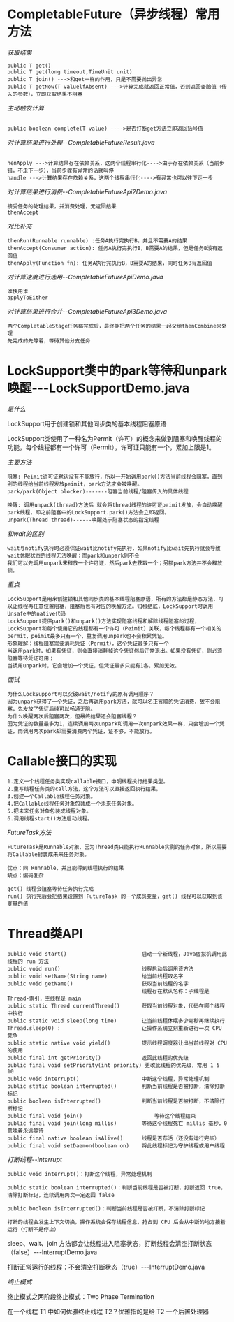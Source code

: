 # CompletableFuture（异步线程）常用方法

_获取结果_

```
public T get()
public T get(long timeout,TimeUnit unit)
public T join() --->和get一样的作用，只是不需要抛出异常
public T getNow(T valuelfAbsent) --->计算完成就返回正常值，否则返回备胎值（传入的参数），立即获取结果不阻塞

```

_主动触发计算_

```

public boolean complete(T value) ---->是否打断get方法立即返回括号值

```

_对计算结果进行处理--CompletableFutureResult.java_

```angular2html

henApply --->计算结果存在依赖关系，这两个线程串行化---->由于存在依赖关系（当前步错，不走下一步），当前步骤有异常的话就叫停
handle --->计算结果存在依赖关系，这两个线程串行化---->有异常也可以往下走一步

```

_对计算结果进行消费--CompletableFutureApi2Demo.java_

```angular2html
接受任务的处理结果，并消费处理，无返回结果
thenAccept
```

_对比补充_

```angular2html
thenRun(Runnable runnable) :任务A执行完执行B，并且不需要A的结果
thenAccept(Consumer action): 任务A执行完执行B，B需要A的结果，但是任务B没有返回值
thenApply(Function fn): 任务A执行完执行B，B需要A的结果，同时任务B有返回值
```

_对计算速度进行选用--CompletableFutureApiDemo.java_

```angular2html
谁快用谁
applyToEither
```

_对计算结果进行合并--CompletableFutureApi3Demo.java_

```angular2html
两个CompletableStage任务都完成后，最终能把两个任务的结果一起交给thenCombine来处理
先完成的先等着，等待其他分支任务
```

# LockSupport类中的park等待和unpark唤醒---LockSupportDemo.java

_是什么_

LockSupport用于创建锁和其他同步类的基本线程阻塞原语

LockSupport类使用了一种名为Permit（许可）的概念来做到阻塞和唤醒线程的功能，每个线程都有一个许可（Permit），许可证只能有一个，累加上限是1。

_主要方法_

    阻塞: Peimit许可证默认没有不能放行，所以一开始调用park()方法当前线程会阻塞，直到别的线程给当前线程发放peimit，park方法才会被唤醒。
    park/park(Object blocker)-------阻塞当前线程/阻塞传入的具体线程

    唤醒: 调用unpack(thread)方法后 就会将thread线程的许可证peimit发放，会自动唤醒park线程，即之前阻塞中的LockSupport.park()方法会立即返回。
    unpark(Thread thread)------唤醒处于阻塞状态的指定线程


_和wait的区别_

    wait与notify执行时必须保证wait比notify先执行，如果notify比wait先执行就会导致wait休眠状态的线程无法唤醒；而park和unpark则不会
    我们可以先调用unpark来释放一个许可证，然后park去获取一个；另额park方法并不会释放锁。

_重点_

    LockSupport是用来创建锁和其他同步类的基本线程阻塞原语，所有的方法都是静态方法，可以让线程再任意位置阻塞，阻塞后也有对应的唤醒方法。归根结底，LockSupport时调用Unsafe中的native代码
    LockSupport提供park()和unpark()方法实现阻塞线程和解除线程阻塞的过程，LockSupport和每个使用它的线程都有一个许可（Peimit）关联，每个线程都有一个相关的permit，peimit最多只有一个，重复调用unpark也不会积累凭证。
    形象理解：线程阻塞需要消耗凭证（Permit），这个凭证最多只有一个
    当调用park时，如果有凭证，则会直接消耗掉这个凭证然后正常退出。如果没有凭证，则必须阻塞等待凭证可用；
    当调用unpark时，它会增加一个凭证，但凭证最多只能有1各，累加无效。

_面试_

    为什么LockSupport可以突破wait/notify的原有调用顺序？
    因为unpark获得了一个凭证，之后再调用park方法，就可以名正言顺的凭证消费，故不会阻塞，先发放了凭证后续可以畅通无阻。
    为什么唤醒两次后阻塞两次，但最终结果还会阻塞线程？
    因为凭证的数量最多为1，连续调用两次unpark和调用一次unpark效果一样，只会增加一个凭证，而调用两次park却需要消费两个凭证，证不够，不能放行。

# Callable接口的实现

```angular2html
1.定义一个线程任务类实现callable接口，申明线程执行结果类型。
2.重写线程任务类的call方法，这个方法可以直接返回执行结果。
3.创建一个Callable线程任务对象。
4.把Callable线程任务对象包装成一个未来任务对象。
5.把未来任务对象包装成线程对象。
6.调用线程start()方法启动线程。
```

_FutureTask方法_

```angular2html
FutureTask是Runnable对象，因为Thread类只能执行Runnable实例的任务对象，所以需要将Callable封装成未来任务对象。

优点：同 Runnable，并且能得到线程执行的结果
缺点：编码复杂

get() 线程会阻塞等待任务执行完成
run() 执行完后会把结果设置到 FutureTask 的一个成员变量，get() 线程可以获取到该变量的值
```

# Thread类API

```angular2html
public void start()	                       启动一个新线程，Java虚拟机调用此线程的 run 方法
public void run()	                       线程启动后调用该方法
public void setName(String name)	       给当前线程取名字
public void getName()	                   获取当前线程的名字
                                           线程存在默认名称：子线程是 Thread-索引，主线程是 main
public static Thread currentThread()	   获取当前线程对象，代码在哪个线程中执行
public static void sleep(long time)	       让当前线程休眠多少毫秒再继续执行
Thread.sleep(0) :                          让操作系统立刻重新进行一次 CPU 竞争
public static native void yield()	       提示线程调度器让出当前线程对 CPU 的使用
public final int getPriority()	           返回此线程的优先级
public final void setPriority(int priority)	更改此线程的优先级，常用 1 5 10
public void interrupt()	                   中断这个线程，异常处理机制
public static boolean interrupted()	       判断当前线程是否被打断，清除打断标记
public boolean isInterrupted()	           判断当前线程是否被打断，不清除打断标记
public final void join()	                   等待这个线程结束
public final void join(long millis)	       等待这个线程死亡 millis 毫秒，0 意味着永远等待
public final native boolean isAlive()	   线程是否存活（还没有运行完毕）
public final void setDaemon(boolean on)	   将此线程标记为守护线程或用户线程
```

_打断线程--interrupt_

```angular2html
public void interrupt()：打断这个线程，异常处理机制

public static boolean interrupted()：判断当前线程是否被打断，打断返回 true，清除打断标记，连续调用两次一定返回 false

public boolean isInterrupted()：判断当前线程是否被打断，不清除打断标记

打断的线程会发生上下文切换，操作系统会保存线程信息，抢占到 CPU 后会从中断的地方接着运行（打断不是停止）
```

sleep、wait、join 方法都会让线程进入阻塞状态，打断线程会清空打断状态（false）---InterruptDemo.java

打断正常运行的线程：不会清空打断状态（true）---InterruptDemo.java

_终止模式_

终止模式之两阶段终止模式：Two Phase Termination

在一个线程 T1 中如何优雅终止线程 T2？优雅指的是给 T2 一个后置处理器




